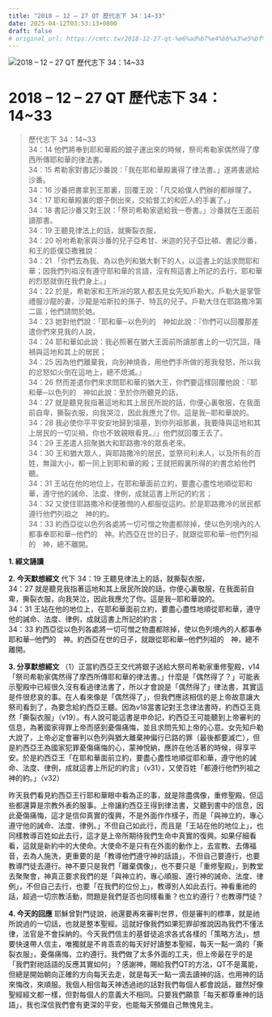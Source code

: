```yaml
---
title: "2018 – 12 – 27 QT 歷代志下 34：14~33"
date: 2025-04-12T03:53:13+0800
draft: false
# original_url: https://cmtc.tw/2018-12-27-qt-%e6%ad%b7%e4%bb%a3%e5%bf%97%e4%b8%8b-34%ef%bc%9a1433
---
```


![2018 – 12 – 27 QT 歷代志下 34：14\~33](/images/qt.jpg   "2018 – 12 – 27 QT 歷代志下 34：14\~33")

# 2018 – 12 – 27 QT 歷代志下 34：14\~33

> 歷代志下 34：14\~33  
> 34：14 他們將奉到耶和華殿的銀子運出來的時候，祭司希勒家偶然得了摩西所傳耶和華的律法書。  
> 34：15 希勒家對書記沙番說：「我在耶和華殿裏得了律法書。」遂將書遞給沙番。  
> 34：16 沙番把書拿到王那裏，回覆王說：「凡交給僕人們辦的都辦理了。  
> 34：17 耶和華殿裏的銀子倒出來，交給督工的和匠人的手裏了。」  
> 34：18 書記沙番又對王說：「祭司希勒家遞給我一卷書。」沙番就在王面前讀那書。  
> 34：19 王聽見律法上的話，就撕裂衣服，  
> 34：20 吩咐希勒家與沙番的兒子亞希甘、米迦的兒子亞比頓、書記沙番，和王的臣僕亞撒雅說：  
> 34：21 「你們去為我、為以色列和猶大剩下的人，以這書上的話求問耶和華；因我們列祖沒有遵守耶和華的言語，沒有照這書上所記的去行，耶和華的烈怒就倒在我們身上。」  
> 34：22 於是，希勒家和王所派的眾人都去見女先知戶勒大。戶勒大是掌管禮服沙龍的妻，沙龍是哈斯拉的孫子、特瓦的兒子。戶勒大住在耶路撒冷第二區；他們請問於她。  
> 34：23 她對他們說：「耶和華─以色列的　神如此說：『你們可以回覆那差遣你們來見我的人說，  
> 34：24 耶和華如此說：我必照著在猶大王面前所讀那書上的一切咒詛，降禍與這地和其上的居民；  
> 34：25 因為他們離棄我，向別神燒香，用他們手所做的惹我發怒，所以我的忿怒如火倒在這地上，總不熄滅。』  
> 34：26 然而差遣你們來求問耶和華的猶大王，你們要這樣回覆他說：『耶和華─以色列的　神如此說：至於你所聽見的話，  
> 34：27 就是聽見我指著這地和其上居民所說的話，你便心裏敬服，在我面前自卑，撕裂衣服，向我哭泣，因此我應允了你。這是我─耶和華說的。  
> 34：28 我必使你平平安安地歸到墳墓，到你列祖那裏，我要降與這地和其上居民的一切災禍，你也不致親眼看見。』」他們就回覆王去了。  
> 34：29 王差遣人招聚猶大和耶路撒冷的眾長老來。  
> 34：30 王和猶大眾人，與耶路撒冷的居民，並祭司利未人，以及所有的百姓，無論大小，都一同上到耶和華的殿；王就把殿裏所得的約書念給他們聽。  
> 34：31 王站在他的地位上，在耶和華面前立約，要盡心盡性地順從耶和華，遵守他的誡命、法度、律例，成就這書上所記的約言；  
> 34：32 又使住耶路撒冷和便雅憫的人都服從這約。於是耶路撒冷的居民都遵行他們列祖之　神的約。  
> 34：33 約西亞從以色列各處將一切可憎之物盡都除掉，使以色列境內的人都事奉耶和華─他們的　神。約西亞在世的日子，就跟從耶和華─他們列祖的　神，總不離開。

**1. 經文誦讀**

**2.  今天默想經文**
代下 34：19 王聽見律法上的話，就撕裂衣服，  
34：27 就是聽見我指著這地和其上居民所說的話，你便心裏敬服，在我面前自卑，撕裂衣服，向我哭泣，因此我應允了你。這是我─耶和華說的。  
34：31 王站在他的地位上，在耶和華面前立約，要盡心盡性地順從耶和華，遵守他的誡命、法度、律例，成就這書上所記的約言；  
34：33 約西亞從以色列各處將一切可憎之物盡都除掉，使以色列境內的人都事奉耶和華─他們的　神。約西亞在世的日子，就跟從耶和華─他們列祖的　神，總不離開。

**3. 分享默想經文**
（1）正當約西亞王交代將銀子送給大祭司希勒家重修聖殿，v14「祭司希勒家偶然得了摩西所傳耶和華的律法書。」什麼是「偶然得了？」可能表示聖殿中已經很久沒有看過律法書了，所以才會說是「偶然得了」律法書，其實這是件很悲哀的事。在人看來像是「偶然得了」，但我們應該相信的是上帝故意讓大祭司看到了，為要念給約西亞王聽。因為v18當書記對王念律法書時，約西亞王竟然「撕裂衣服」（v19）。有人說可能這書是申命記，約西亞王可能聽到上帝審判的信息，為著國家得罪上帝而感到憂傷痛悔，並且求問先知上帝的心意。女先知戶勒大說了，上帝必定會審判以色列與猶大離棄神偏行已路的罪（最後都要滅亡），但是約西亞王為國家犯罪憂傷痛悔的心，蒙神悅納，應許在他活著的時候，得享平安。於是約西亞王「在耶和華面前立約，要盡心盡性地順從耶和華，遵守他的誡命、法度、律例，成就這書上所記的約言」（v31），又使百姓「都遵行他們列祖之神的約。」（v32）

昨天我們看見約西亞王行耶和華眼中看為正的事，就是除盡偶像，重修聖殿，但這些都還算是宗教外表的服事。上帝讓約西亞王得到律法書，又聽到書中的信息，因此憂傷痛悔，這才是信仰真實的復興，不是外面作作樣子，而是「與神立約，專心遵守他的誡命、法度、律例。」不但自己如此行，而且是「王站在他的地位上」，也同樣教導百姓如此去行，這才是上帝所期待我們生命中真實的復興。如果仔細看看，這就是新約中的大使命。大使命不是只有在外面的動作上，去宣教、去傳福音，去為人施洗，更重要的是「教導他們遵守神的話語」，不但自己要遵行，也要教導門徒去遵行。神不要只是我們「離棄偶像」，也不要只是「重修聖殿」，到教堂去聚聚會，神真正要求我們的是「與神立約，專心順服、遵行神的誡命、法度、律例」，不但自己去行，也要「在我們的位份上」，教導別人如此去行。神看重祂的話，超過一切宗教活動，問題是我們是否也同樣看重？也立約遵行？也教導門徒？

**4. 今天的回應**
耶穌曾對門徒說，祂還要再來審判世界，但是審判的標準，就是祂所說過的一切話，也就是整本聖經。這就好像我們如果犯罪卻推說因為我們不懂法律，法官是不會採納的。今天我們信主的基督徒追求各式各樣的「策略方法」，想要快速帶人信主，唯獨就是不肯乖乖的每天好好讀整本聖經，每天一點一滴的「撕裂衣服」，憂傷痛悔，立約遵行。我們做了太多外面的工夫，但上帝最在乎的是「我們對祂話語的反應其實如何」？感謝神，賜給我們QT的方法，QT不是萬能，但總是開始朝向正確的方向每天去走，就是每天一點一滴去讀神的話，也用神的話來悔改，來順服。我個人相信每天神透過祂的話對我們每個人都會說話，雖然好像聖經經文都一樣，但對每個人的意義大不相同。只要我們願意「每天都尊重神的話語」，我也深信我們會有更深的平安，也能每天預備自己無愧見主。
